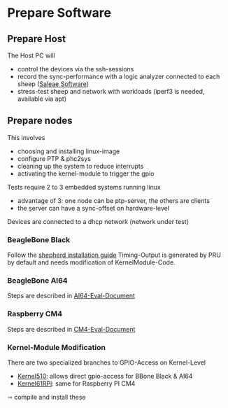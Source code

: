 # Prepare Software

## Prepare Host

The Host PC will

- control the devices via the ssh-sessions
- record the sync-performance with a logic analyzer connected to each sheep ([Saleae Software](https://www.saleae.com/downloads/))
- stress-test sheep and network with workloads (iperf3 is needed, available via apt)

## Prepare nodes

This involves

- choosing and installing linux-image
- configure PTP & phc2sys
- cleaning up the system to reduce interrupts
- activating the kernel-module to trigger the gpio

Tests require 2 to 3 embedded systems running linux

- advantage of 3: one node can be ptp-server, the others are clients
- the server can have a sync-offset on hardware-level

Devices are connected to a dhcp network (network under test)

### BeagleBone Black

Follow the [shepherd installation guide](https://orgua.github.io/shepherd/user/getting_started.html)
Timing-Output is generated by PRU by default and needs modification of KernelModule-Code.

### BeagleBone AI64

Steps are described in [AI64-Eval-Document](https://github.com/orgua/shepherd_v2_planning/blob/main/66_beaglebone_ai64_eval.md)

### Raspberry CM4

Steps are described in [CM4-Eval-Document](https://github.com/orgua/shepherd_v2_planning/blob/main/67_raspberry_CM4_eval.md)

### Kernel-Module Modification

There are two specialized branches to GPIO-Access on Kernel-Level

- [Kernel510](https://github.com/orgua/shepherd/tree/Kernel510/software/kernel-module/src): allows direct gpio-access for BBone Black & AI64
- [Kernel61RPi](https://github.com/orgua/shepherd/tree/Kernel61RPi/software/kernel-module/src): same for Raspberry PI CM4

⇾ compile and install these
